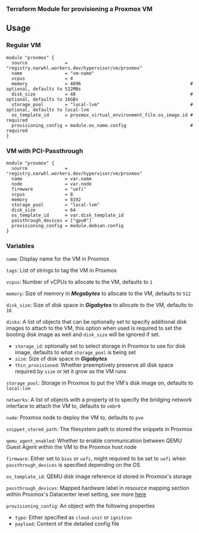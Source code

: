 ### Terraform Module for provisioning a Proxmox VM

## Usage

### Regular VM

```hcl
module "proxmox" {
  source              = "registry.narwhl.workers.dev/hypervisor/vm/proxmox"
  name                = "vm-name"
  vcpus               = 4
  memory              = 4096                                         # optional, defaults to 512MBs
  disk_size           = 48                                           # optional, defaults to 16GBs
  storage_pool        = "local-lvm"                                  # optional, defaults to local-lvm
  os_template_id      = proxmox_virtual_environment_file.os_image.id # required
  provisioning_config = module.os_name.config                        # required
}
```

### VM with PCI-Passthrough

```hcl
module "proxmox" {
  source              = "registry.narwhl.workers.dev/hypervisor/vm/proxmox"
  name                = var.name
  node                = var.node
  firmware            = "uefi"
  vcpus               = 8
  memory              = 8192
  storage_pool        = "local-lvm"
  disk_size           = 64
  os_template_id      = var.disk_template_id
  passthrough_devices = ["gpu0"]
  provisioning_config = module.debian.config
}

```

### Variables

`name`: Display name for the VM in Proxmox

`tags`: List of strings to tag the VM in Proxmox

`vcpus`: Number of vCPUs to allocate to the VM, defaults to `1`

`memory`: Size of memory in **_Megabytes_** to allocate to the VM, defaults to `512`

`disk_size`: Size of disk space in **_Gigabytes_** to allocate to the VM, defaults to `16`

`disks`: A list of objects that can be optionally set to specify additional disk images to attach to the VM, this option when used is required to set the booting disk image as well and `disk_size` will be ignored if set.

- `storage_id`: optionally set to select storage in Proxmox to use for disk image, defaults to what `storage_pool` is being set
- `size`: Size of disk space in **_Gigabytes_**
- `thin_provisioned`: Whether preemptively preserve all disk space required by `size` or let it grow as the VM runs

`storage_pool`: Storage in Proxmox to put the VM's disk image on, defaults to `local-lvm`

`networks`: A list of objects with a property id to specify the bridging network interface to attach the VM to, defaults to `vmbr0`

`node`: Proxmox node to deploy the VM to, defaults to `pve`

`snippet_stored_path`: The filesystem path to stored the snippets in Proxmox

`qemu_agent_enabled`: Whether to enable communication between QEMU Guest Agent within the VM to the Proxmox host node

`firmware`: Either set to `bios` or `uefi`, might required to be set to `uefi` when `passthrough_devices` is specified depending on the OS

`os_template_id`: QEMU disk image reference id stored in Proxmox's storage

`passthrough_devices`: Mapped hardware label in resource mapping section within Proxmox's Datacenter level setting, see more [here](https://pve.proxmox.com/pve-docs/pve-admin-guide.html#resource_mapping)

`provisioning_config`: An object with the following properties

- `type`: Either specified as `cloud-init` or `ignition`
- `payload`: Content of the detailed config file
